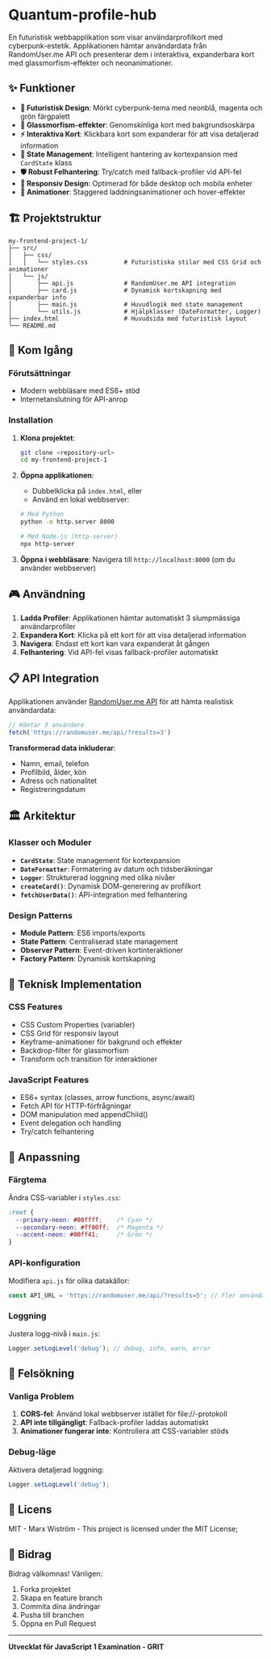 # Quantum-profile-hub

En futuristisk webbapplikation som visar användarprofilkort med cyberpunk-estetik. Applikationen hämtar användardata från RandomUser.me API och presenterar dem i interaktiva, expanderbara kort med glassmorfism-effekter och neonanimationer.

## ✨ Funktioner

- **🌌 Futuristisk Design**: Mörkt cyberpunk-tema med neonblå, magenta och grön färgpalett
- **🔮 Glassmorfism-effekter**: Genomskinliga kort med bakgrundsoskärpa
- **⚡ Interaktiva Kort**: Klickbara kort som expanderar för att visa detaljerad information
- **🎯 State Management**: Intelligent hantering av kortexpansion med `CardState` klass
- **🛡️ Robust Felhantering**: Try/catch med fallback-profiler vid API-fel
- **📱 Responsiv Design**: Optimerad för både desktop och mobila enheter
- **🎨 Animationer**: Staggered laddningsanimationer och hover-effekter

## 🏗️ Projektstruktur

```
my-frontend-project-1/
├── src/
│   ├── css/
│   │   └── styles.css          # Futuristiska stilar med CSS Grid och animationer
│   └── js/
│       ├── api.js              # RandomUser.me API integration
│       ├── card.js             # Dynamisk kortskapning med expanderbar info
│       ├── main.js             # Huvudlogik med state management
│       └── utils.js            # Hjälpklasser (DateFormatter, Logger)
├── index.html                  # Huvudsida med futuristisk layout
└── README.md
```

## 🚀 Kom Igång

### Förutsättningar
- Modern webbläsare med ES6+ stöd
- Internetanslutning för API-anrop

### Installation

1. **Klona projektet**:
   ```bash
   git clone <repository-url>
   cd my-frontend-project-1
   ```

2. **Öppna applikationen**:
   - Dubbelklicka på `index.html`, eller
   - Använd en lokal webbserver:
   ```bash
   # Med Python
   python -m http.server 8000
   
   # Med Node.js (http-server)
   npx http-server
   ```

3. **Öppna i webbläsare**:
   Navigera till `http://localhost:8000` (om du använder webbserver)

## 🎮 Användning

1. **Ladda Profiler**: Applikationen hämtar automatiskt 3 slumpmässiga användarprofiler
2. **Expandera Kort**: Klicka på ett kort för att visa detaljerad information
3. **Navigera**: Endast ett kort kan vara expanderat åt gången
4. **Felhantering**: Vid API-fel visas fallback-profiler automatiskt

## 📋 API Integration

Applikationen använder [RandomUser.me API](https://randomuser.me/) för att hämta realistisk användardata:

```javascript
// Hämtar 3 användare
fetch('https://randomuser.me/api/?results=3')
```

**Transformerad data inkluderar**:
- Namn, email, telefon
- Profilbild, ålder, kön
- Adress och nationalitet
- Registreringsdatum

## 🏛️ Arkitektur

### Klasser och Moduler

- **`CardState`**: State management för kortexpansion
- **`DateFormatter`**: Formatering av datum och tidsberäkningar
- **`Logger`**: Strukturerad loggning med olika nivåer
- **`createCard()`**: Dynamisk DOM-generering av profilkort
- **`fetchUserData()`**: API-integration med felhantering

### Design Patterns

- **Module Pattern**: ES6 imports/exports
- **State Pattern**: Centraliserad state management
- **Observer Pattern**: Event-driven kortinteraktioner
- **Factory Pattern**: Dynamisk kortskapning

## 🎨 Teknisk Implementation

### CSS Features
- CSS Custom Properties (variabler)
- CSS Grid för responsiv layout
- Keyframe-animationer för bakgrund och effekter
- Backdrop-filter för glassmorfism
- Transform och transition för interaktioner

### JavaScript Features
- ES6+ syntax (classes, arrow functions, async/await)
- Fetch API för HTTP-förfrågningar
- DOM manipulation med appendChild()
- Event delegation och handling
- Try/catch felhantering

## 🔧 Anpassning

### Färgtema
Ändra CSS-variabler i `styles.css`:
```css
:root {
  --primary-neon: #00ffff;    /* Cyan */
  --secondary-neon: #ff00ff;  /* Magenta */
  --accent-neon: #00ff41;     /* Grön */
}
```

### API-konfiguration
Modifiera `api.js` för olika datakällor:
```javascript
const API_URL = 'https://randomuser.me/api/?results=5'; // Fler användare
```

### Loggning
Justera logg-nivå i `main.js`:
```javascript
Logger.setLogLevel('debug'); // debug, info, warn, error
```

## 🐛 Felsökning

### Vanliga Problem

1. **CORS-fel**: Använd lokal webbserver istället för file://-protokoll
2. **API inte tillgängligt**: Fallback-profiler laddas automatiskt
3. **Animationer fungerar inte**: Kontrollera att CSS-variabler stöds

### Debug-läge
Aktivera detaljerad loggning:
```javascript
Logger.setLogLevel('debug');
```

## 📄 Licens

MIT - Marx Wiström - This project is licensed under the MIT License; 

## 🤝 Bidrag

Bidrag välkomnas! Vänligen:
1. Forka projektet
2. Skapa en feature branch
3. Commita dina ändringar
4. Pusha till branchen
5. Öppna en Pull Request

---

**Utvecklat för JavaScript 1 Examination - GRIT**
